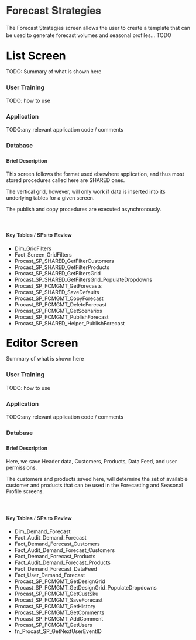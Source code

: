 <h1 style="font-family: 'Helvetica Neue', Helvetica, Arial, sans-serif; color: #333333;"><span style="line-height: 1.42857;">Forecast Strategies</span></h1>
<p><span style="line-height: 1.42857;">The Forecast Strategies screen allows the user to create a template that can be used to generate forecast volumes and seasonal profiles... TODO</span></p>
<h2><span style="line-height: 1.42857;"></span><span style="font-size: 30px; line-height: 1.1; color: #000000;" face="inherit">List Screen</span></h2>
<p>TODO: Summary of what is shown here&nbsp;</p>
<h3 style="font-family: 'Helvetica Neue', Helvetica, Arial, sans-serif; color: #333333;">User Training</h3>
<p>TODO: how to use</p>
<h3 style="font-family: 'Helvetica Neue', Helvetica, Arial, sans-serif; color: #333333;">Application</h3>
<p>TODO:any relevant application code / comments</p>
<h3 style="font-family: 'Helvetica Neue', Helvetica, Arial, sans-serif; color: #333333;">Database</h3>
<h4 style="font-family: 'Helvetica Neue', Helvetica, Arial, sans-serif; color: #333333;">Brief Description</h4>
<p>This screen follows the format used elsewhere application, and thus most stored procedures called here are SHARED ones.</p>
<p>The vertical grid, however, will only work if data is inserted into its underlying tables for a given screen.</p>
<p>The publish and copy procedures are executed asynchronously.</p>
<p>&nbsp;</p>
<h4 style="font-family: 'Helvetica Neue', Helvetica, Arial, sans-serif; color: #333333;">Key Tables / SPs to Review</h4>
<ul>
    <li>Dim_GridFilters</li>
    <li>Fact_Screen_GridFilters</li>
    <li>Procast_SP_SHARED_GetFilterCustomers</li>
    <li>Procast_SP_SHARED_GetFilterProducts</li>
    <li>Procast_SP_SHARED_GetFiltersGrid</li>
    <li>Procast_SP_SHARED_GetFiltersGrid_PopulateDropdowns</li>
    <li>Procast_SP_FCMGMT_GetForecasts</li>
    <li>Procast_SP_SHARED_SaveDefaults</li>
    <li>Procast_SP_FCMGMT_CopyForecast</li>
    <li>Procast_SP_FCMGMT_DeleteForecast</li>
    <li>Procast_SP_FCMGMT_GetScenarios</li>
    <li>Procast_SP_FCMGMT_PublishForecast</li>
    <li>Procast_SP_SHARED_Helper_PublishForecast</li>
</ul>
<h2><span style="font-size: 30px; line-height: 1.1; color: #000000;" face="inherit">Editor Screen</span></h2>
<p>Summary of what is shown here&nbsp;</p>
<h3 style="font-family: 'Helvetica Neue', Helvetica, Arial, sans-serif; color: #333333;">User Training</h3>
<p>TODO: how to use</p>
<h3 style="font-family: 'Helvetica Neue', Helvetica, Arial, sans-serif; color: #333333;">Application</h3>
<p>TODO:any relevant application code / comments</p>
<h3 style="font-family: 'Helvetica Neue', Helvetica, Arial, sans-serif; color: #333333;">Database</h3>
<h4 style="font-family: 'Helvetica Neue', Helvetica, Arial, sans-serif; color: #333333;">Brief Description</h4>
<p>Here, we save Header data, Customers, Products, Data Feed, and user permissions.</p>
<p>The customers and products saved here, will determine the set of available customer and products that can be used in the Forecasting and Seasonal Profile screens.</p>
<p>&nbsp;<span style="line-height: 1.42857;">&nbsp;</span></p>
<h4 style="font-family: 'Helvetica Neue', Helvetica, Arial, sans-serif; color: #333333;">Key Tables / SPs to Review</h4>
<ul>
    <li>Dim_Demand_Forecast</li>
    <li>Fact_Audit_Demand_Forecast</li>
    <li>Fact_Demand_Forecast_Customers</li>
    <li>Fact_Audit_Demand_Forecast_Customers</li>
    <li>Fact_Demand_Forecast_Products</li>
    <li>Fact_Audit_Demand_Forecast_Products</li>
    <li>Fact_Demand_Forecast_DataFeed</li>
    <li>Fact_User_Demand_Forecast</li>
    <li>Procast_SP_FCMGMT_GetDesignGrid</li>
    <li>Procast_SP_FCMGMT_GetDesignGrid_PopulateDropdowns</li>
    <li>Procast_SP_FCMGMT_GetCustSku</li>
    <li>Procast_SP_FCMGMT_SaveForecast</li>
    <li>Procast_SP_FCMGMT_GetHistory</li>
    <li>Procast_SP_FCMGMT_GetComments</li>
    <li>Procast_SP_FCMGMT_AddComment</li>
    <li>Procast_SP_FCMGMT_GetUsers</li>
    <li>fn_Procast_SP_GetNextUserEventID</li>
</ul>